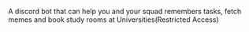 A discord bot that can help you and your squad remembers tasks, fetch memes and book study rooms at Universities(Restricted Access)
